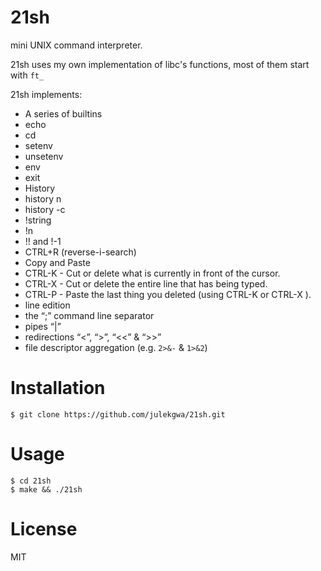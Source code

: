 # 21sh
mini UNIX command interpreter.

21sh uses my own implementation of libc's functions, most of them start with `ft_`

21sh implements:

* A series of builtins
 * echo 
 * cd
 * setenv
 * unsetenv
 * env
 * exit
* History
 * history n
 * history -c
 * !string
 * !n
 * !! and !-1
 * CTRL+R (reverse-i-search)
* Copy and Paste
 * CTRL-K - Cut or delete what is currently in front of the cursor.
 * CTRL-X - Cut or delete the entire line that has being typed.
 * CTRL-P - Paste the last thing you deleted (using CTRL-K or CTRL-X ).
* line edition
* the “;” command line separator
* pipes “|”
* redirections “<”, “>”, “<<” & “>>”
* file descriptor aggregation (e.g. ``2>&-`` & ``1>&2``)

# Installation
```
$ git clone https://github.com/julekgwa/21sh.git
```

# Usage
```
$ cd 21sh
$ make && ./21sh

```
# License
MIT